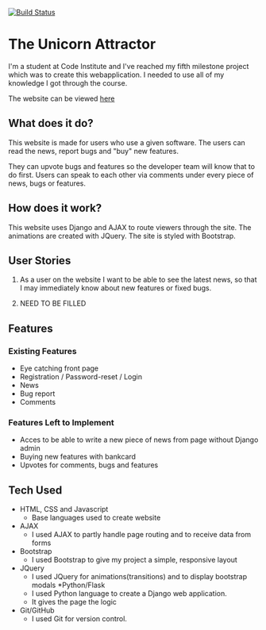 [![Build Status](https://travis-ci.org/krivanpeter/the-issue-tracker.svg?branch=master)](https://travis-ci.org/krivanpeter/the-issue-tracker)

# The Unicorn Attractor

I'm a student at Code Institute and I've reached my fifth milestone project which was to create this webapplication.
I needed to use all of my knowledge I got through the course.

The website can be viewed [here](https://my-unicorn-attractor.herokuapp.com/)
## What does it do?

This website is made for users who use a given software.
The users can read the news, report bugs and "buy" new features.

They can upvote bugs and features so the developer team will know that to do first.
Users can speak to each other via comments under every piece of news, bugs or features.

## How does it work?

This website uses Django and AJAX to route viewers through the site.
The animations are created with JQuery.
The site is styled with Bootstrap.

## User Stories
1. As a user on the website I want to be able to see the latest news,
so that I may immediately know about new features or fixed bugs.

2. NEED TO BE FILLED
    
## Features
### Existing Features

* Eye catching front page
* Registration / Password-reset / Login
* News
* Bug report
* Comments

        
### Features Left to Implement
* Acces to be able to write a new piece of news from page without Django admin
* Buying new features with bankcard
* Upvotes for comments, bugs and features


## Tech Used

* HTML, CSS and Javascript
    * Base languages used to create website
* AJAX
    * I used AJAX to partly handle page routing and to receive data from forms
* Bootstrap
    * I used Bootstrap to give my project a simple, responsive layout
* JQuery
    * I used JQuery for animations(transitions) and to display bootstrap modals
*Python/Flask
    * I used Python language to create a Django web application.
    * It gives the page the logic
* Git/GitHub
    * I used Git for version control.

